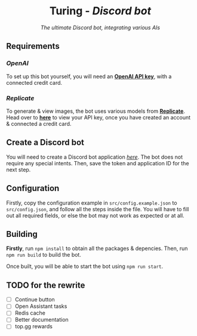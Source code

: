 <h1 align="center"><b>Turing</b> - <i>Discord bot</i></h1>
<p align="center"><i>The ultimate Discord bot, integrating various AIs</i></p>


## Requirements
### *OpenAI*
To set up this bot yourself, you will need an [**OpenAI API key**](https://platform.openai.com/account/api-keys), with a connected credit card.

### *Replicate*
To generate & view images, the bot uses various models from **[Replicate](https://replicate.com)**. Head over to [**here**](https://replicate.com/account) to view your API key, once you have created an account & connected a credit card.

## Create a Discord bot
You will need to create a Discord bot application [*here*](https://discord.com/developers/applications). The bot does not require any special intents.
Then, save the token and application ID for the next step.

## Configuration
Firstly, copy the configuration example in `src/config.example.json` to `src/config.json`, and follow all the steps inside the file.
You will have to fill out all required fields, or else the bot may not work as expected or at all.

## Building
**Firstly**, run `npm install` to obtain all the packages & depencies.
Then, run `npm run build` to build the bot.

Once built, you will be able to start the bot using `npm run start`.

## TODO for the rewrite
- [ ] Continue button
- [ ] Open Assistant tasks
- [ ] Redis cache
- [ ] Better documentation
- [ ] top.gg rewards